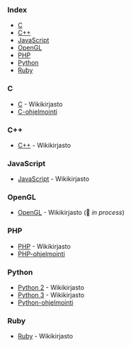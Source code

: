 ### Index

* [C](#c)
* [C++](#c-1)
* [JavaScript](#javascript)
* [OpenGL](#opengl)
* [PHP](#php)
* [Python](#python)
* [Ruby](#ruby)


### C

* [C](https://fi.wikibooks.org/wiki/C) - Wikikirjasto
* [C-ohjelmointi](http://www.ohjelmointiputka.net/oppaat/opas.php?tunnus=c_esittaja)


### C++

* [C++](https://fi.wikibooks.org/wiki/C%2B%2B) - Wikikirjasto


### JavaScript

* [JavaScript](https://fi.wikibooks.org/wiki/JavaScript) - Wikikirjasto

### OpenGL

* [OpenGL](https://fi.wikibooks.org/wiki/OpenGL) - Wikikirjasto (:construction: *in process*)

### PHP

* [PHP](https://fi.wikibooks.org/wiki/PHP) - Wikikirjasto
* [PHP-ohjelmointi](http://www.ohjelmointiputka.net/oppaat/opas.php?tunnus=php_01)


### Python

* [Python 2](https://fi.wikibooks.org/wiki/Python_2) - Wikikirjasto
* [Python 3](https://fi.wikibooks.org/wiki/Python_3) - Wikikirjasto
* [Python-ohjelmointi](http://www.ohjelmointiputka.net/oppaat/opas.php?tunnus=python3_01)


### Ruby

* [Ruby](https://fi.wikibooks.org/wiki/Ruby) - Wikikirjasto
